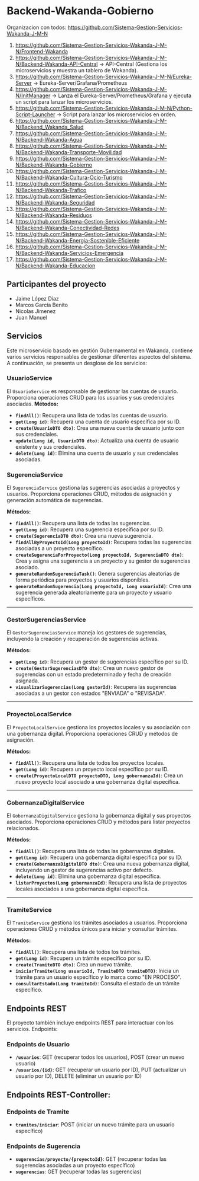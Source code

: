 # Backend-Wakanda-Gobierno

Organizacion con todos: https://github.com/Sistema-Gestion-Servicios-Wakanda-J-M-N 
1. https://github.com/Sistema-Gestion-Servicios-Wakanda-J-M-N/Frontend-Wakanda
2. https://github.com/Sistema-Gestion-Servicios-Wakanda-J-M-N/Backend-Wakanda-API-Central   -> API-Central (Gestiona los microservicios y muestra un tablero de Wakanda).
3. https://github.com/Sistema-Gestion-Servicios-Wakanda-J-M-N/Eureka-Server   -> Eureka-Server/Grafana/Prometheus
4. https://github.com/Sistema-Gestion-Servicios-Wakanda-J-M-N/InitManager   -> Lanza el Eureka-Server/Prometheus/Grafana y ejecuta un script para lanzar los microservicios.
5. https://github.com/Sistema-Gestion-Servicios-Wakanda-J-M-N/Python-Script-Launcher   -> Script para lanzar los microservicios en orden.
6. https://github.com/Sistema-Gestion-Servicios-Wakanda-J-M-N/Backend_Wakanda_Salud
7. https://github.com/Sistema-Gestion-Servicios-Wakanda-J-M-N/Backend-Wakanda-Agua
8. https://github.com/Sistema-Gestion-Servicios-Wakanda-J-M-N/Backend-Wakanda-Transporte-Movilidad
9. https://github.com/Sistema-Gestion-Servicios-Wakanda-J-M-N/Backend-Wakanda-Gobierno
10. https://github.com/Sistema-Gestion-Servicios-Wakanda-J-M-N/Backend-Wakanda-Cultura-Ocio-Turismo
11. https://github.com/Sistema-Gestion-Servicios-Wakanda-J-M-N/Backend-Wakanda-Trafico
12. https://github.com/Sistema-Gestion-Servicios-Wakanda-J-M-N/Backend-Wakanda-Seguridad
13. https://github.com/Sistema-Gestion-Servicios-Wakanda-J-M-N/Backend-Wakanda-Residuos
14. https://github.com/Sistema-Gestion-Servicios-Wakanda-J-M-N/Backend-Wakanda-Conectividad-Redes
15. https://github.com/Sistema-Gestion-Servicios-Wakanda-J-M-N/Backend-Wakanda-Energia-Sostenible-Eficiente
16. https://github.com/Sistema-Gestion-Servicios-Wakanda-J-M-N/Backend-Wakanda-Servicios-Emergencia
17. https://github.com/Sistema-Gestion-Servicios-Wakanda-J-M-N/Backend-Wakanda-Educacion

## Participantes del proyecto

- Jaime López Díaz
- Marcos García Benito
- Nicolas Jimenez
- Juan Manuel

## Servicios
Este microservicio basado en gestión Gubernamental en Wakanda, contiene varios servicios responsables de gestionar diferentes aspectos del sistema. A continuación, se presenta un desglose de los servicios:

### UsuarioService
El `UsuarioService` es responsable de gestionar las cuentas de usuario. Proporciona operaciones CRUD para los usuarios y sus credenciales asociadas.
**Métodos:**
- **`findAll()`**: Recupera una lista de todas las cuentas de usuario.
- **`get(Long id)`**: Recupera una cuenta de usuario específica por su ID.
- **`create(UsuarioDTO dto)`**: Crea una nueva cuenta de usuario junto con sus credenciales.
- **`update(Long id, UsuarioDTO dto)`**: Actualiza una cuenta de usuario existente y sus credenciales.
- **`delete(Long id)`**: Elimina una cuenta de usuario y sus credenciales asociadas.
  
### SugerenciaService
El `SugerenciaService` gestiona las sugerencias asociadas a proyectos y usuarios. Proporciona operaciones CRUD, métodos de asignación y generación automática de sugerencias.

**Métodos:**
- **`findAll()`**: Recupera una lista de todas las sugerencias.
- **`get(Long id)`**: Recupera una sugerencia específica por su ID.
- **`create(SugerenciaDTO dto)`**: Crea una nueva sugerencia.
- **`findAllByProyectoId(Long proyectoId)`**: Recupera todas las sugerencias asociadas a un proyecto específico.
- **`createSugerenciaForProyecto(Long proyectoId, SugerenciaDTO dto)`**: Crea y asigna una sugerencia a un proyecto y su gestor de sugerencias asociado.
- **`generateRandomSugerenciaTask()`**: Genera sugerencias aleatorias de forma periódica para proyectos y usuarios disponibles.
- **`generateRandomSugerencia(Long proyectoId, Long usuarioId)`**: Crea una sugerencia generada aleatoriamente para un proyecto y usuario específicos.

---

### GestorSugerenciasService
El `GestorSugerenciasService` maneja los gestores de sugerencias, incluyendo la creación y recuperación de sugerencias activas.

**Métodos:**
- **`get(Long id)`**: Recupera un gestor de sugerencias específico por su ID.
- **`create(GestorSugerenciasDTO dto)`**: Crea un nuevo gestor de sugerencias con un estado predeterminado y fecha de creación asignada.
- **`visualizarSugerencias(Long gestorId)`**: Recupera las sugerencias asociadas a un gestor con estados "ENVIADA" o "REVISADA".

---

### ProyectoLocalService
El `ProyectoLocalService` gestiona los proyectos locales y su asociación con una gobernanza digital. Proporciona operaciones CRUD y métodos de asignación.

**Métodos:**
- **`findAll()`**: Recupera una lista de todos los proyectos locales.
- **`get(Long id)`**: Recupera un proyecto local específico por su ID.
- **`create(ProyectoLocalDTO proyectoDTO, Long gobernanzaId)`**: Crea un nuevo proyecto local asociado a una gobernanza digital específica.

---

### GobernanzaDigitalService
El `GobernanzaDigitalService` gestiona la gobernanza digital y sus proyectos asociados. Proporciona operaciones CRUD y métodos para listar proyectos relacionados.

**Métodos:**
- **`findAll()`**: Recupera una lista de todas las gobernanzas digitales.
- **`get(Long id)`**: Recupera una gobernanza digital específica por su ID.
- **`create(GobernanzaDigitalDTO dto)`**: Crea una nueva gobernanza digital, incluyendo un gestor de sugerencias activo por defecto.
- **`delete(Long id)`**: Elimina una gobernanza digital específica.
- **`listarProyectos(Long gobernanzaId)`**: Recupera una lista de proyectos locales asociados a una gobernanza digital específica.

---

### TramiteService
El `TramiteService` gestiona los trámites asociados a usuarios. Proporciona operaciones CRUD y métodos únicos para iniciar y consultar trámites.

**Métodos:**
- **`findAll()`**: Recupera una lista de todos los trámites.
- **`get(Long id)`**: Recupera un trámite específico por su ID.
- **`create(TramiteDTO dto)`**: Crea un nuevo trámite.
- **`iniciarTramite(Long usuarioId, TramiteDTO tramiteDTO)`**: Inicia un trámite para un usuario específico y lo marca como "EN PROCESO".
- **`consultarEstado(Long tramiteId)`**: Consulta el estado de un trámite específico.

## Endpoints REST
El proyecto también incluye endpoints REST para interactuar con los servicios. Endpoints:

### Endpoints de Usuario
- **`/usuarios`**: GET (recuperar todos los usuarios), POST (crear un nuevo usuario)
- **`/usuarios/{id}`**: GET (recuperar un usuario por ID), PUT (actualizar un usuario por ID), DELETE (eliminar un usuario por ID)

## Endpoints REST-Controller:
  
### Endpoints de Tramite
- **`tramites/iniciar`**: POST (iniciar un nuevo trámite para un usuario específico)

### Endpoints de Sugerencia
- **`sugerencias/proyecto/{proyectoId}`**: GET (recuperar todas las sugerencias asociadas a un proyecto específico)
- **`sugerencias`**: GET (recuperar todas las sugerencias)
